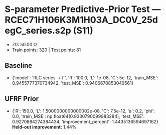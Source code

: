 # S-parameter Predictive-Prior Test — RCEC71H106K3M1H03A_DC0V_25degC_series.s2p (S11)
- Z0: 50.00 Ω
- Train points: 320  |  Test points: 81

## Baseline
- {'model': 'RLC series -> Γ', 'R': 100.0, 'L': 1e-08, 'C': 5e-12, 'train_MSE': 0.9455777370734942, 'test_MSE': 0.9406670853049561}

## UFRF Prior
- {'R': 150.0, 'L': 1.5000000000000002e-08, 'C': 7.5e-12, 'a': 0.2, 'phi': 0.0, 'train_MSE': np.float64(0.9330790099983284), 'test_MSE': 0.9270884274384434, 'improvement_percent': 1.4435136594697162}
**Held-out improvement:** 1.44%